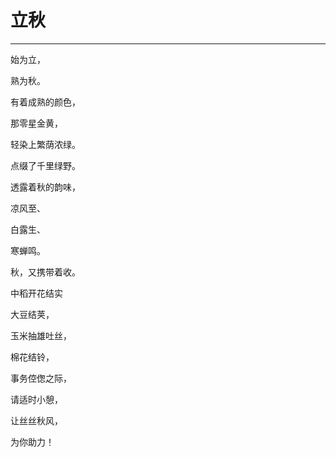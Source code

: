 <!--
 * @Author: 蔡鑫 1058360098@qq.com
 * @Date: 2024-08-21 15:14:59
 * @LastEditors: 蔡鑫 1058360098@qq.com
 * @LastEditTime: 2024-08-21 15:15:07
 * @FilePath: \docsify\docs\articles\poems\p111.md
 * @Description: 这是默认设置,请设置`customMade`, 打开koroFileHeader查看配置 进行设置: https://github.com/OBKoro1/koro1FileHeader/wiki/%E9%85%8D%E7%BD%AE
-->
# 立秋
---

始为立，

熟为秋。

有着成熟的颜色，

那零星金黄，

轻染上繁荫浓绿。

点缀了千里绿野。

透露着秋的韵味，

凉风至、

白露生、

寒蝉鸣。

秋，又携带着收。

中稻开花结实

大豆结荚，

玉米抽雄吐丝，

棉花结铃，

事务倥偬之际，

请适时小憩，

让丝丝秋风，

为你助力！